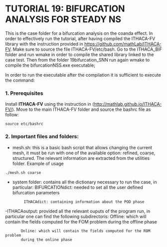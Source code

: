 # TUTORIAL 19: BIFURCATION ANALYSIS FOR STEADY NS

This is the case folder for a bifurcation analysis on the coanda effect.
In order to effectively run the tutorial, after having compiled the ITHACA-FV
library with the instruction provided in https://github.com/mathLab/ITHACA-FV.
Make sure to source the file ITHACA-FV/etc/bash.
Go to the ITHACA_BIF folder and run wmake in order to compile the shared
library linked to the case test.
Then from the folder 19bifurcation_SNN run again wmake to compile the
bifurcationNSS.exe executable;

In order to run the executable after the compilation it is sufficient to
execute the command:


### 1. Prerequisites
Install **ITHACA-FV** using the instruction in  (http://mathlab.github.io/ITHACA-FV/).
Move to the main ITHACA-FV folder and source the bashrc file as follow:
```
source etc/bashrc
```

### 2.  Important files and folders:

- mesh.sh: this is a basic bash script that allows changing the current mesh,
it must be run with one of the available option: refined, coarse, structured.
The relevant information are extracted from the utilities folder.
Example of usage

```
./mesh.sh coarse
```


- system folder: contains all the dictionary necessary to run the case, in
particular:
           BIFURCATIONdict: needed to set all the user defined bifurcation
           parameters

           ITHACAdict: containing information about the POD phase
-ITHACAoutput: provided all the relevant ouputs of the program run, in
particular one can find the following subdirectoris:
           Offline: which will contain the fields computed for the FOM problem
           during the offline phase

           Online: which will contain the fields computed for the ROM problem
           during the online phase





